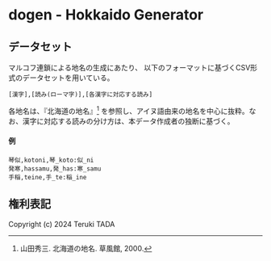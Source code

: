 # dogen - Hokkaido Generator

## データセット

マルコフ連鎖による地名の生成にあたり、
以下のフォーマットに基づくCSV形式のデータセットを用いている。

```
[漢字],[読み(ローマ字)],[各漢字に対応する読み]
```

各地名は、『北海道の地名』[^1] を参照し、アイヌ語由来の地名を中心に抜粋。なお、漢字に対応する読みの分け方は、本データ作成者の独断に基づく。

#### 例

```
琴似,kotoni,琴_koto:似_ni
発寒,hassamu,発_has:寒_samu
手稲,teine,手_te:稲_ine
```

[^1]: 山田秀三. 北海道の地名. 草風館, 2000.

## 権利表記

Copyright (c) 2024 Teruki TADA
